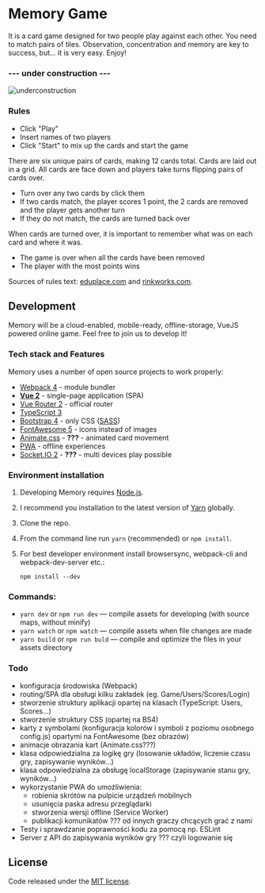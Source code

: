 # Memory Game

It is a card game designed for two people play against each other. You need to match pairs of tiles. 
Observation, concentration and memory are key to success, but... it is very easy. Enjoy!

###  --- under construction ---

![underconstruction](https://octodex.github.com/images/constructocat2.jpg)

### Rules 
 
 - Click "Play"
 - Insert names of two players
 - Click "Start" to mix up the cards and start the game
 
 There are six unique pairs of cards, making 12 cards total. Cards are laid out in a grid. All cards are face down and players take turns flipping pairs of cards over.
  
  - Turn over any two cards by click them
  - If two cards match, the player scores 1 point, the 2 cards are removed and the player gets another turn
  - If they do not match, the cards are turned back over
  
  When cards are turned over, it is important to remember what was on each card and where it was. 
  
  - The game is over when all the cards have been removed
  - The player with the most points wins
 
 Sources of rules text: [eduplace.com](https://www.eduplace.com/ss/act/rules.html) and [rinkworks.com](http://www.rinkworks.com/games/memory.shtml).

## Development

Memory will be a cloud-enabled, mobile-ready, offline-storage, VueJS powered online game. Feel free to join us to develop it!

### Tech stack and Features

Memory uses a number of open source projects to work properly:

 * [Webpack 4](https://webpack.js.org/) - module bundler
 * [**Vue 2**](https://vuejs.org) - single-page application (SPA)
 * [Vue Router 2](https://github.com/vuejs/vue-router) - official router
 * [TypeScript 3](https://www.typescriptlang.org/)
 * [Bootstrap 4](http://getbootstrap.com/) - only CSS ([SASS](https://sass-lang.com/))
 * [FontAwesome 5](https://fontawesome.com/) - icons instead of images
 * [Animate.css](https://daneden.github.io/animate.css/) - **???** - animated card movement
 * [PWA](https://developers.google.com/web/progressive-web-apps/) - offline experiences
 * [Socket.IO 2](https://socket.io/) - **???** - multi devices play possible
                                               

### Environment installation 

1. Developing Memory requires [Node.js](http://nodejs.org/download/). 
2. I recommend you installation to the latest version of [Yarn](https://yarnpkg.com/en/) globally.
3. Clone the repo.
4. From the command line run `yarn` (recommended) or `npm install`.
5. For best developer environment install browsersync, webpack-cli and webpack-dev-server etc.:

    `npm install --dev`

### Commands:

* `yarn dev` or `npm run dev` — compile assets for developing (with source maps, without minify)
* `yarn watch` or `npm watch` — compile assets when file changes are made
* `yarn build` or `npm run buld` — compile and optimize the files in your assets directory

### Todo

 - konfiguracja środowiska (Webpack)
 - routing/SPA dla obsługi kilku zakładek (eg. Game/Users/Scores/Login) 
 - stworzenie struktury aplikacji opartej na klasach (TypeScript: Users, Scores...)
 - stworzenie struktury CSS (opartej na BS4)
 - karty z symbolami (konfiguracja kolorów i symboli z poziomu osobnego config.js) opartymi na FontAwesome (bez obrazów)
 - animacje obrazania kart (Animate.css???)
 - klasa odpowiedzialna za logikę gry (losowanie układów, liczenie czasu gry, zapisywanie wyników...)
 - klasa odpowiedzialna za obsługę localStorage (zapisywanie stanu gry, wyników...)
 - wykorzystanie PWA do umożliwienia: 
    * robienia skrótów na pulpicie urządzeń mobilnych
    * usunięcia paska adresu przeglądarki
    * stworzenia wersji offline (Service Worker)
    * publikacji komunikatów ??? od innych graczy chcących grać z nami
 - Testy i sprawdzanie poprawności kodu za pomocą np. ESLint
 - Server z API do zapisywania wyników gry ??? czyli logowanie się 

## License

Code released under the [MIT license](LICENSE.md).
